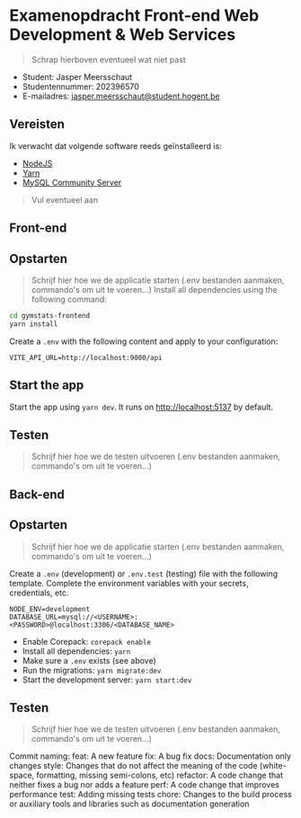 # Examenopdracht Front-end Web Development & Web Services

> Schrap hierboven eventueel wat niet past

- Student: Jasper Meersschaut
- Studentennummer: 202396570
- E-mailadres: [jasper.meersschaut@student.hogent.be](mailto:jasper.meersschaut@student.hogent.be)

## Vereisten

Ik verwacht dat volgende software reeds geïnstalleerd is:

- [NodeJS](https://nodejs.org)
- [Yarn](https://yarnpkg.com)
- [MySQL Community Server](https://dev.mysql.com/downloads/mysql/)

> Vul eventueel aan

## Front-end

## Opstarten
> Schrijf hier hoe we de applicatie starten (.env bestanden aanmaken, commando's om uit te voeren...)
Install all dependencies using the following command:
```bash
cd gymstats-frontend
yarn install
```

Create a `.env` with the following content and apply to your configuration:

```dotenv
VITE_API_URL=http://localhost:9000/api
```

## Start the app

Start the app using `yarn dev`. It runs on <http://localhost:5137> by default.

## Testen

> Schrijf hier hoe we de testen uitvoeren (.env bestanden aanmaken, commando's om uit te voeren...)

## Back-end

## Opstarten

> Schrijf hier hoe we de applicatie starten (.env bestanden aanmaken, commando's om uit te voeren...)

Create a `.env` (development) or `.env.test` (testing) file with the following template.
Complete the environment variables with your secrets, credentials, etc.

```
NODE_ENV=development
DATABASE_URL=mysql://<USERNAME>:<PASSWORD>@localhost:3306/<DATABASE_NAME>
```

- Enable Corepack: `corepack enable`
- Install all dependencies: `yarn`
- Make sure a `.env` exists (see above)
- Run the migrations: `yarn migrate:dev`
- Start the development server: `yarn start:dev`
## Testen

> Schrijf hier hoe we de testen uitvoeren (.env bestanden aanmaken, commando's om uit te voeren...)

Commit naming:
feat: A new feature
fix: A bug fix
docs: Documentation only changes
style: Changes that do not affect the meaning of the code (white-space, formatting, missing semi-colons, etc)
refactor: A code change that neither fixes a bug nor adds a feature
perf: A code change that improves performance
test: Adding missing tests
chore: Changes to the build process or auxiliary tools and libraries such as documentation generation